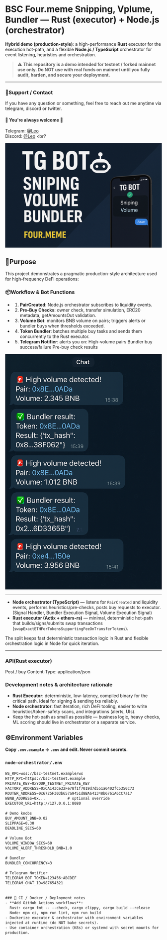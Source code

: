 # BSC Four.meme Snipping, Vplume, Bundler — Rust (executor) + Node.js (orchestrator)

**Hybrid demo (production-style)**: a high-performance **Rust** executor for the execution hot-path, and a flexible **Node.js / TypeScript** orchestrator for event listening, heuristics and orchestration.

> ⚠️ **This repository is a demo intended for testnet / forked mainnet use only. Do NOT use with real funds on mainnet until you fully audit, harden, and secure your deployment.**

---

### 🤝Support / Contact
If you have any question or something, feel free to reach out me anytime via telegram, discord or twitter.
<br>
#### 🌹 You're always welcome 🌹

Telegram: [@Leo](https://t.me/shinnyleo0912) <br>
Discord: [@Leo](https://discord.com/users/695754747843444738) <br?

<p align="center">
  <img src="assets/tgbotannounce.png" alt="TG Bot - Sniping, Volume, Bundler on BSC" width="800">
</p>


## 🐸Purpose

This project demonstrates a pragmatic production-style architecture used for high-frequency DeFi operations:

### 📦Workflow & Bot Functions
- 1. **PairCreated**: Node.js orchestrator subscribes to liquidity events.
- 2. **Pre-Buy Checks**: owner check, transfer simulation, ERC20 metadata, getAmountsOut validation.
- 3. **Volume Bot**: monitors BNB volume on pairs; triggers alerts or bundler buys when thresholds exceeded.
- 4. **Token Bundler**: batches multiple buy tasks and sends them concurrently to the Rust executor.
- 5. **Telegram Notifier**: alerts you on:
    High-volume pairs
    Bundler buy success/failure
    Pre-buy check results


<p align="center">
  <img src="assets/tgbot.png" alt="TG Bot - Sniping, Volume, Bundler on BSC" width="800">
</p>

---


- **Node orchestrator (TypeScript)** — listens for `PairCreated` and liquidity events, performs heuristics/pre-checks, posts buy requests to executor. (Signal Handler, Bundler Execution Signal, Volume Execution Signal)
- **Rust executor (Actix + ethers-rs)** — minimal, deterministic hot-path that builds/signs/submits swap transactions (`swapExactETHForTokensSupportingFeeOnTransferTokens`).

The split keeps fast deterministic transaction logic in Rust and flexible orchestration logic in Node for quick iteration.

---

### API(Rust executor)
Post / buy
Content-Type: application/json


### Development notes & architecture rationale
- **Rust Executor**: deterministic, low-latency, compiled binary for the critical path. Ideal for signing & sending txs reliably.
- **Node orchestrator**: fast iteration, rich DeFi tooling, easier to write heuristics/token-safety scans, and integrations (alerts, UIs).
- Keep the hot-path as small as possible — business logic, heavy checks, ML scoring should live in orchestrator or a separate service.



## ⚙️Environment Variables

**Copy `.env.example` -> `.env` and edit. Never commit secrets.**

### `node-orchestrator/.env`
```env
WS_RPC=wss://bsc-testnet.example/ws
HTTP_RPC=https://bsc-testnet.example
PRIVATE_KEY=0xYOUR_TESTNET_PRIVATE_KEY
FACTORY_ADDRESS=0xCA143Ce32Fe78f1f7019d7d551a6402fC5350c73
ROUTER_ADDRESS=0x6725F303b657a9451d8BA641348b6761A6CC7a17
WBNB_ADDRESS=0x...          # optional override
EXECUTOR_URL=http://127.0.0.1:8080

# Demo knobs
BUY_AMOUNT_BNB=0.02
SLIPPAGE=0.30
DEADLINE_SECS=60

# Volume Bot
VOLUME_WINDOW_SECS=60
VOLUME_ALERT_THRESHOLD_BNB=1.0

# Bundler
BUNDLER_CONCURRENCY=3

# Telegram Notifier
TELEGRAM_BOT_TOKEN=123456:ABCDEF
TELEGRAM_CHAT_ID=987654321


### 🚀 CI / Docker / Deployment notes
- **Add GitHub Actions workflows**:
  Rust: cargo fmt -- --check, cargo clippy, cargo build --release
  Node: npm ci, npm run lint, npm run build
- Dockerize executor & orchestrator with environment variables injected at runtime (do NOT bake secrets).
- Use container orchestration (K8s) or systemd with secret mounts for production.


